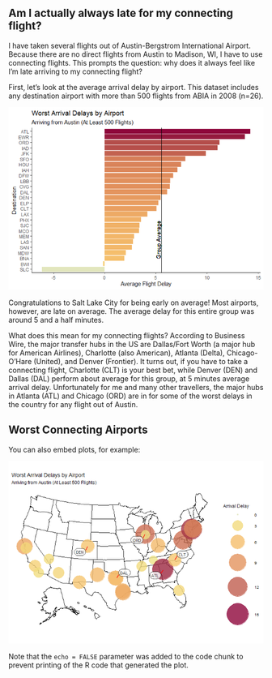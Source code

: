 ## Am I actually always late for my connecting flight?

I have taken several flights out of Austin-Bergstrom International
Airport. Because there are no direct flights from Austin to Madison, WI,
I have to use connecting flights. This prompts the question: why does it
always feel like I’m late arriving to my connecting flight?

First, let’s look at the average arrival delay by airport. This dataset
includes any destination airport with more than 500 flights from ABIA in
2008 (n=26).

![](Worst-Airports_files/figure-markdown_strict/unnamed-chunk-1-1.png)

Congratulations to Salt Lake City for being early on average! Most
airports, however, are late on average. The average delay for this
entire group was around 5 and a half minutes.

What does this mean for my connecting flights? According to Business
Wire, the major transfer hubs in the US are Dallas/Fort Worth (a major
hub for American Airlines), Charlotte (also American), Atlanta (Delta),
Chicago-O’Hare (United), and Denver (Frontier). It turns out, if you
have to take a connecting flight, Charlotte (CLT) is your best bet,
while Denver (DEN) and Dallas (DAL) perform about average for this
group, at 5 minutes average arrival delay. Unfortunately for me and many
other travellers, the major hubs in Atlanta (ATL) and Chicago (ORD) are
in for some of the worst delays in the country for any flight out of
Austin.

## Worst Connecting Airports

You can also embed plots, for example:

![](Worst-Airports_files/figure-markdown_strict/unnamed-chunk-2-1.png)

Note that the `echo = FALSE` parameter was added to the code chunk to
prevent printing of the R code that generated the plot.
